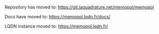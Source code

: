 Repository has moved to: https://git.laquadrature.net/memopol/memopol

Docs have moved to: https://memopol.lqdn.fr/docs/

LQDN instance moved to: https://memopol.lqdn.fr/
